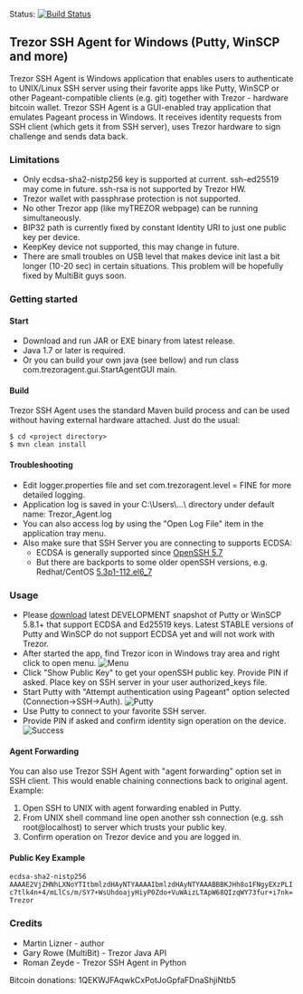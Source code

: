 Status: [![Build Status](https://travis-ci.org/martin-lizner/trezor-ssh-agent.svg?branch=master)](https://travis-ci.org/martin-lizner/trezor-ssh-agent)

## Trezor SSH Agent for Windows (Putty, WinSCP and more) 
Trezor SSH Agent is Windows application that enables users to authenticate to UNIX/Linux SSH server using their favorite apps like Putty, WinSCP or other Pageant-compatible clients (e.g. git) together with Trezor - hardware bitcoin wallet.
Trezor SSH Agent is a GUI-enabled tray application that emulates Pageant process in Windows. It receives identity requests from SSH client (which gets it from SSH server), uses Trezor hardware to sign challenge and sends data back.

### Limitations
* Only ecdsa-sha2-nistp256 key is supported at current. ssh-ed25519 may come in future. ssh-rsa is not supported by Trezor HW.
* Trezor wallet with passphrase protection is not supported.
* No other Trezor app (like myTREZOR webpage) can be running simultaneously.
* BIP32 path is currently fixed by constant Identity URI to just one public key per device.
* KeepKey device not supported, this may change in future.
* There are small troubles on USB level that makes device init last a bit longer (10-20 sec) in certain situations. This problem will be hopefully fixed by MultiBit guys soon.

### Getting started

#### Start
* Download and run JAR or EXE binary from latest release.
* Java 1.7 or later is required.
* Or you can build your own java (see bellow) and run class com.trezoragent.gui.StartAgentGUI main.

#### Build
Trezor SSH Agent uses the standard Maven build process and can be used without having external hardware attached. Just do the usual:

```
$ cd <project directory>
$ mvn clean install
```
#### Troubleshooting
* Edit logger.properties file and set com.trezoragent.level = FINE for more detailed logging. 
* Application log is saved in your C:\Users\\...\ directory under default name: Trezor_Agent.log
* You can also access log by using the "Open Log File" item in the application tray menu.
* Also make sure that SSH Server you are connecting to supports ECDSA:
  * ECDSA is generally supported since [OpenSSH 5.7](http://www.openssh.com/txt/release-5.7)
  * But there are backports to some older openSSH versions, e.g. Redhat/CentOS [5.3p1-112.el6_7](http://www.rpmfind.net/linux/RPM/centos/updates/6.7/x86_64/Packages/openssh-5.3p1-112.el6_7.x86_64.html)

### Usage
* Please  [download](http://www.chiark.greenend.org.uk/~sgtatham/putty/download.html) latest DEVELOPMENT snapshot of Putty or WinSCP 5.8.1+ that support ECDSA and Ed25519 keys. Latest STABLE versions of Putty and WinSCP do not support ECDSA yet and will not work with Trezor.
* After started the app, find Trezor icon in Windows tray area and right click to open menu.
![Menu](https://github.com/martin-lizner/commons/blob/master/trezor-ssh-agent/menu1.png)
* Click "Show Public Key" to get your openSSH public key. Provide PIN if asked. Place key on SSH server in your user authorized_keys file.
* Start Putty with "Attempt authentication using Pageant" option selected (Connection->SSH->Auth).
![Putty](https://github.com/martin-lizner/commons/blob/master/trezor-ssh-agent/putty.png)
* Use Putty to connect to your favorite SSH server.
* Provide PIN if asked and confirm identity sign operation on the device.
![Success](https://github.com/martin-lizner/commons/blob/master/trezor-ssh-agent/login.png)

#### Agent Forwarding
You can also use Trezor SSH Agent with "agent forwarding" option set in SSH client. This would enable chaining connections back to original agent.
Example:

1. Open SSH to UNIX with agent forwarding enabled in Putty.
2. From UNIX shell command line open another ssh connection (e.g. ssh root@localhost) to server which trusts your public key.
3. Confirm operation on Trezor device and you are logged in.

#### Public Key Example
`ecdsa-sha2-nistp256 AAAAE2VjZHNhLXNoYTItbmlzdHAyNTYAAAAIbmlzdHAyNTYAAABBBKJHh8o1FNgyEXzPLIc7tlk4n+4/mLlCs/m/SY7+WsUhdoajyHiyP0Zdo+VuWAizLTApW68QIzqWY73fur+i7nk= Trezor`

### Credits
* Martin Lizner - author
* Gary Rowe (MultiBit) - Trezor Java API
* Roman Zeyde - Trezor SSH Agent in Python

Bitcoin donations: 1QEKWJFAqwkCxPotJoGpfaFDnaShjiNtb5 
